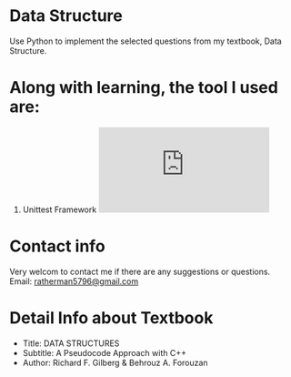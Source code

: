 # Data Structure
Use Python to implement the selected questions from my textbook, Data Structure.

# Along with learning, the tool I used are:
1. Unittest Framework ![link](https://docs.python.org/3/library/unittest.html)

# Contact info
Very welcom to contact me if there are any suggestions or questions. <br>
Email: ratherman5796@gmail.com 

# Detail Info about Textbook
* Title: DATA STRUCTURES
* Subtitle: A Pseudocode Approach with C++
* Author: Richard F. Gilberg &amp; Behrouz A. Forouzan
